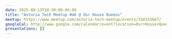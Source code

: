```yaml
---
date: 2025-08-13T18:30:00-04:00
title: "Astoria Tech Meetup #46 @ Our House Queens"
meetup: https://www.meetup.com/astoria-tech-meetup/events/310333667/
googleCal: http://www.google.com/calendar/event?location=Our+House+Queens+-+23-71+31st+St+-+Queens+County%2C+NY&action=TEMPLATE&sprop=name%3AAstoria+Tech+Meetup&sprop=website%3Ahttps%3A%2F%2Fwww.meetup.com%2Fastoria-tech-meetup%2Fevents%2F310333667%2F&details=Our+next+evening+meetup+will+be+on+Wed%2C+August+13th+at+6%3A30pm.+We%27re+excited+to+again+be+hosting+the+meetup+at+Our+House+Queens%2C+a+co-working+%26+event+space+here+in+Astoria.%0A%0AThis+month%2C+in+addition+to+our+usual+open+discussion+time%2C+we+will+open+up+the+floor+%26+project+for+rapid+demos+from+the+audience.%0A%0AAGENDA%3A%0A6%3A30+-+7%3A15pm%3A+Open+discussion%0A7%3A15+-+8%3A00pm%3A+Rapid+demos%0A8%3A00+-+8%3A30pm%3A+Open+discussion&text=Astoria+Tech+Meetup+%2346+%40+Our+House+Queens&dates=20250813T223000Z%2F20250814T003000Z
presentations: []
---
```

